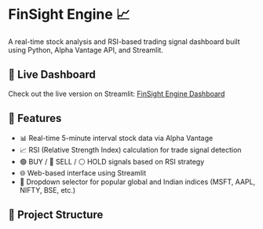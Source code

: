 # FinSight Engine 📈

A real-time stock analysis and RSI-based trading signal dashboard built using Python, Alpha Vantage API, and Streamlit.

## 🚀 Live Dashboard

Check out the live version on Streamlit: [FinSight Engine Dashboard](https://qcxhlhjp7peaxb5v6tpygr.streamlit.app/)

## 🔧 Features

- 📊 Real-time 5-minute interval stock data via Alpha Vantage
- 📈 RSI (Relative Strength Index) calculation for trade signal detection
- 🟢 BUY / 🔴 SELL / ⚪ HOLD signals based on RSI strategy
- 🌐 Web-based interface using Streamlit
- 🔽 Dropdown selector for popular global and Indian indices (MSFT, AAPL, NIFTY, BSE, etc.)

## 📁 Project Structure

